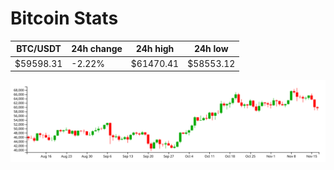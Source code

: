 # Bitcoin Stats

BTC/USDT|24h change|24h high|24h low|
|---|---|---|---|
|$59598.31|-2.22%|$61470.41|$58553.12|

<img src="./chart.svg">
